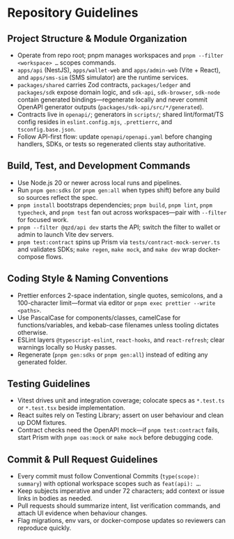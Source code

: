 # Repository Guidelines

## Project Structure & Module Organization
- Operate from repo root; pnpm manages workspaces and `pnpm --filter <workspace> …` scopes commands.
- `apps/api` (NestJS), `apps/wallet-web` and `apps/admin-web` (Vite + React), and `apps/sms-sim` (SMS simulator) are the runtime services.
- `packages/shared` carries Zod contracts, `packages/ledger` and `packages/sdk` expose domain logic, and `sdk-api`, `sdk-browser`, `sdk-node` contain generated bindings—regenerate locally and never commit OpenAPI generator outputs (`packages/sdk-api/src/*/generated`).
- Contracts live in `openapi/`; generators in `scripts/`; shared lint/format/TS config resides in `eslint.config.mjs`, `.prettierrc`, and `tsconfig.base.json`.
- Follow API-first flow: update `openapi/openapi.yaml` before changing handlers, SDKs, or tests so regenerated clients stay authoritative.

## Build, Test, and Development Commands
- Use Node.js 20 or newer across local runs and pipelines.
- Run `pnpm gen:sdks` (or `pnpm gen:all` when types shift) before any build so sources reflect the spec.
- `pnpm install` bootstraps dependencies; `pnpm build`, `pnpm lint`, `pnpm typecheck`, and `pnpm test` fan out across workspaces—pair with `--filter` for focused work.
- `pnpm --filter @qzd/api dev` starts the API; switch the filter to wallet or admin to launch Vite dev servers.
- `pnpm test:contract` spins up Prism via `tests/contract-mock-server.ts` and validates SDKs; `make regen`, `make mock`, and `make dev` wrap docker-compose flows.

## Coding Style & Naming Conventions
- Prettier enforces 2-space indentation, single quotes, semicolons, and a 100-character limit—format via editor or `pnpm exec prettier --write <paths>`.
- Use PascalCase for components/classes, camelCase for functions/variables, and kebab-case filenames unless tooling dictates otherwise.
- ESLint layers `@typescript-eslint`, `react-hooks`, and `react-refresh`; clear warnings locally so Husky passes.
- Regenerate (`pnpm gen:sdks` or `pnpm gen:all`) instead of editing any generated folder.

## Testing Guidelines
- Vitest drives unit and integration coverage; colocate specs as `*.test.ts` or `*.test.tsx` beside implementation.
- React suites rely on Testing Library; assert on user behaviour and clean up DOM fixtures.
- Contract checks need the OpenAPI mock—if `pnpm test:contract` fails, start Prism with `pnpm oas:mock` or `make mock` before debugging code.

## Commit & Pull Request Guidelines
- Every commit must follow Conventional Commits (`type(scope): summary`) with optional workspace scopes such as `feat(api): …`.
- Keep subjects imperative and under 72 characters; add context or issue links in bodies as needed.
- Pull requests should summarize intent, list verification commands, and attach UI evidence when behaviour changes.
- Flag migrations, env vars, or docker-compose updates so reviewers can reproduce quickly.
